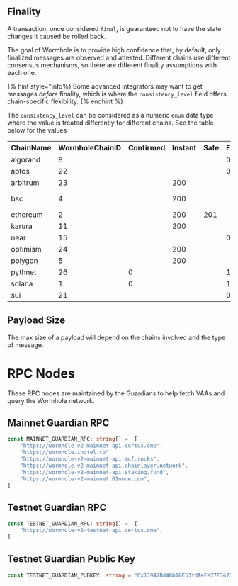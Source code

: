 
## Finality
<!--  https://www.notion.so/wormholefoundation/Finality-in-Wormhole-78ffa423abd44b7cbe38483a16040d83#06d9bf9521f7429aa25820b527b3686b -->

A transaction, once considered `final`, is guaranteed not to have the state changes it caused be rolled back.

The goal of Wormhole is to provide high confidence that, by default, only finalized messages are observed and attested.  Different chains use different consensus mechanisms, so there are different finality assumptions with each one.  

{% hint style="info%} 
Some advanced integrators may want to get messages _before_ finality, which is where the `consistency_level` field offers chain-specific flexibility.
{% endhint %}

The `consistency_level` can be considered as a numeric `enum` data type where the value is treated differently for different chains. See the table below for the values 

<!--FINALITY_TABLE-->

|ChainName|WormholeChainID|Confirmed|Instant|Safe|Finalized|Otherwise|
|---------|---------------|---------|-------|----|---------|---------|
|algorand|8||||0||
|aptos|22||||0||
|arbitrum|23||200|||finalized|
|bsc|4||200|||number of blocks|
|ethereum|2||200|201||finalized|
|karura|11||200|||finalized|
|near|15||||0||
|optimism|24||200|||finalized|
|polygon|5||200|||finalized|
|pythnet|26|0|||1||
|solana|1|0|||1||
|sui|21||||0||
<!--FINALITY_TABLE-->


## Payload Size

The max size of a payload will depend on the chains involved and the type of message. 

<!-- TODO: details -->

# RPC Nodes

These RPC nodes are maintained by the Guardians to help fetch VAAs and query the Wormhole network.

## Mainnet Guardian RPC

```ts
const MAINNET_GUARDIAN_RPC: string[] =  [
    "https://wormhole-v2-mainnet-api.certus.one",
    "https://wormhole.inotel.ro"
    "https://wormhole-v2-mainnet-api.mcf.rocks",
    "https://wormhole-v2-mainnet-api.chainlayer.network",
    "https://wormhole-v2-mainnet-api.staking.fund",
    "https://wormhole-v2-mainnet.01node.com",
]
```

## Testnet Guardian RPC
```ts
const TESTNET_GUARDIAN_RPC: string[] =  [
    "https://wormhole-v2-testnet-api.certus.one",
]
```

## Testnet Guardian Public Key

```ts
const TESTNET_GUARDIAN_PUBKEY: string = "0x13947Bd48b18E53fdAeEe77F3473391aC727C638"
```